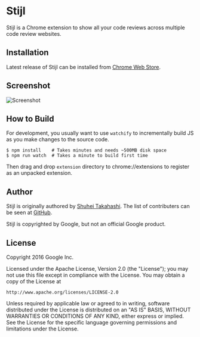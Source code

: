 Stijl
=====

Stijl is a Chrome extension to show all your code reviews across multiple code review websites.


Installation
------------

Latest release of Stijl can be installed from
[Chrome Web Store](https://chrome.google.com/webstore/detail/stijl/cpbiadoobgnpcacjecphfeoonpfccagk).


Screenshot
----------

![Screenshot](https://raw.githubusercontent.com/google/stijl/master/misc/screenshot1.png)


How to Build
------------

For development, you usually want to use `watchify` to incrementally
build JS as you make changes to the source code.

```
$ npm install    # Takes minutes and needs ~500MB disk space
$ npm run watch  # Takes a minute to build first time
```

Then drag and drop `extension` directory to chrome://extensions to
register as an unpacked extension.


Author
------

Stijl is originally authored by [Shuhei Takahashi](https://nya3.jp).
The list of contributers can be seen at [GitHub](https://github.com/google/stijl/graphs/contributors).

Stijl is copyrighted by Google, but not an official Google product.


License
-------

Copyright 2016 Google Inc.

Licensed under the Apache License, Version 2.0 (the "License");
you may not use this file except in compliance with the License.
You may obtain a copy of the License at

    http://www.apache.org/licenses/LICENSE-2.0

Unless required by applicable law or agreed to in writing, software
distributed under the License is distributed on an "AS IS" BASIS,
WITHOUT WARRANTIES OR CONDITIONS OF ANY KIND, either express or implied.
See the License for the specific language governing permissions and
limitations under the License.
